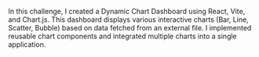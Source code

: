 In this challenge, I created a Dynamic Chart Dashboard using React, Vite, and Chart.js. This dashboard displays various interactive charts (Bar, Line, Scatter, Bubble) based on data fetched from an external file. I implemented reusable chart components and integrated multiple charts into a single application.


